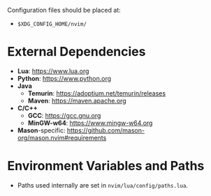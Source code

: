 Configuration files should be placed at:
- `$XDG_CONFIG_HOME/nvim/`


# External Dependencies
- **Lua**: https://www.lua.org
- **Python**: https://www.python.org
- **Java**
  - **Temurin**: https://adoptium.net/temurin/releases
  - **Maven**: https://maven.apache.org
- **C/C++**
  - **GCC**: https://gcc.gnu.org
  - **MinGW-w64**: https://www.mingw-w64.org
- **Mason**-specific: https://github.com/mason-org/mason.nvim#requirements


# Environment Variables and Paths
- Paths used internally are set in `nvim/lua/config/paths.lua`.
